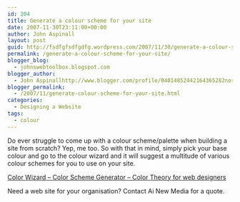 ```yaml
---
id: 204
title: Generate a colour scheme for your site
date: 2007-11-30T23:11:00+00:00
author: John Aspinall
layout: post
guid: http://fsdfgfsdfgdfg.wordpress.com/2007/11/30/generate-a-colour-scheme-for-your-site/
permalink: /generate-a-colour-scheme-for-your-site/
blogger_blog:
  - johnswebtoolbox.blogspot.com
blogger_author:
  - John Aspinallhttp://www.blogger.com/profile/04014852442164365282noreply@blogger.com
blogger_permalink:
  - /2007/11/generate-colour-scheme-for-your-site.html
categories:
  - Designing a Website
tags:
  - colour
---
```

Do ever struggle to come up with a colour scheme/palette when building a site from scratch? Yep, me too. So with that in mind, simply pick your base colour and go to the colour wizard and it will suggest a multitude of various colour schemes for you to use on your site.

[Color Wizard &#8211; Color Scheme Generator &#8211; Color Theory for web designers](http://www.colorsontheweb.com/colorwizard.asp) 

<div class="blogger-post-footer">
  Need a web site for your organisation? Contact Ai New Media for a quote.
</div>